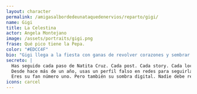 ```yaml
---
layout: character
permalink: /amigasalbordedeunataquedenervios/reparto/gigi/
name: Gigi
title: La Celestina
actor: Angela Montejano
image: /assets/portraits/gigi.png
frase: Qué pico tiene la Pepa.
color: "#EDCC4F"
bio: "Gigi llega a la fiesta con ganas de revolver corazones y sembrar el caos más romántico. Viene en modo cupido travieso: dispuesta a liar a la gente... y quizás a enamorarse un poco también. Su punto débil son las canciones de Natita, son tan románticas que las escucha una y otra vez, quizás demasiado..."
secreto: |
  Has seguido cada paso de Natita Cruz. Cada post. Cada story. Cada localización que olvidó borrar.
  Desde hace más de un año, usas un perfil falso en redes para seguirla: primero por curiosidad, luego por admiración, y ahora por algo más difícil de explicar. Te sabes sus letras, sus outfits reciclados, sus fiestas privadas, sus likes a las 3 de la madrugada.
  Eres su fan número uno. Pero también su sombra digital. Nadie debe relacionarte con ese perfil o perderás toda tu credibilidad.
icons: carcel
---
```

